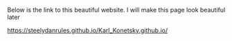 Below is the link to this beautiful website.  I will make this page look beautiful later 

https://steelydanrules.github.io/Karl_Konetsky.github.io/